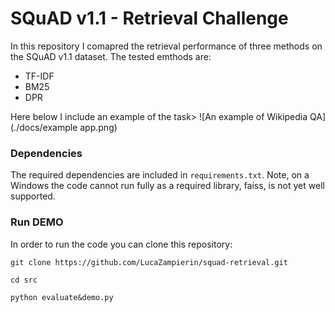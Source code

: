 # SQuAD v1.1 - Retrieval Challenge

In this repository I comapred the retrieval performance of three methods on the SQuAD v1.1 dataset. The tested emthods are:
- TF-IDF
- BM25
- DPR

Here below I include an example of the task>
![An example of Wikipedia QA](./docs/example app.png)

### Dependencies

The required dependencies are included in `requirements.txt`. Note, on a Windows the code cannot run fully as a required library, faiss, is not yet well supported. 

### Run DEMO
In order to run the code you can clone this repository:

`git clone https://github.com/LucaZampierin/squad-retrieval.git`

`cd src`

`python evaluate&demo.py`
